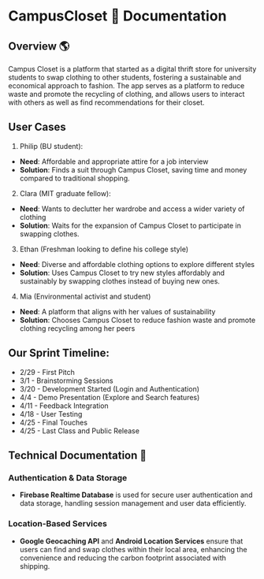 # CampusCloset 👕 Documentation

## Overview 🌎
Campus Closet is a platform that started as a digital thrift store for university students to swap clothing to other students, fostering a sustainable and economical approach to fashion. The app serves as a platform to reduce waste and promote the recycling of clothing, and allows users to interact with others as well as find recommendations for their closet.

## User Cases
1) Philip (BU student):
- **Need**: Affordable and appropriate attire for a job interview
- **Solution**: Finds a suit through Campus Closet, saving time and money compared to
traditional shopping.

2) Clara (MIT graduate fellow):
- **Need**: Wants to declutter her wardrobe and access a wider variety of clothing
- **Solution**: Waits for the expansion of Campus Closet to participate in swapping clothes.

3) Ethan (Freshman looking to define his college style)
- **Need**: Diverse and affordable clothing options to explore different styles
- **Solution**: Uses Campus Closet to try new styles affordably and sustainably by swapping
clothes instead of buying new ones.

4) Mia (Environmental activist and student)
- **Need**: A platform that aligns with her values of sustainability
- **Solution**: Chooses Campus Closet to reduce fashion waste and promote clothing recycling
among her peers

## Our Sprint Timeline: 
- 2/29 - First Pitch
- 3/1 - Brainstorming Sessions
- 3/20 - Development Started (Login and Authentication)
- 4/4 - Demo Presentation (Explore and Search features)
- 4/11 - Feedback Integration
- 4/18 - User Testing
- 4/25 - Final Touches
- 4/25 - Last Class and Public Release

## Technical Documentation 🔧

### Authentication & Data Storage
- **Firebase Realtime Database** is used for secure user authentication and data storage,
handling session management and user data efficiently.
### Location-Based Services
- **Google Geocaching API** and **Android Location Services** ensure that users can find and
swap clothes within their local area, enhancing the convenience and reducing the carbon
footprint associated with shipping.



